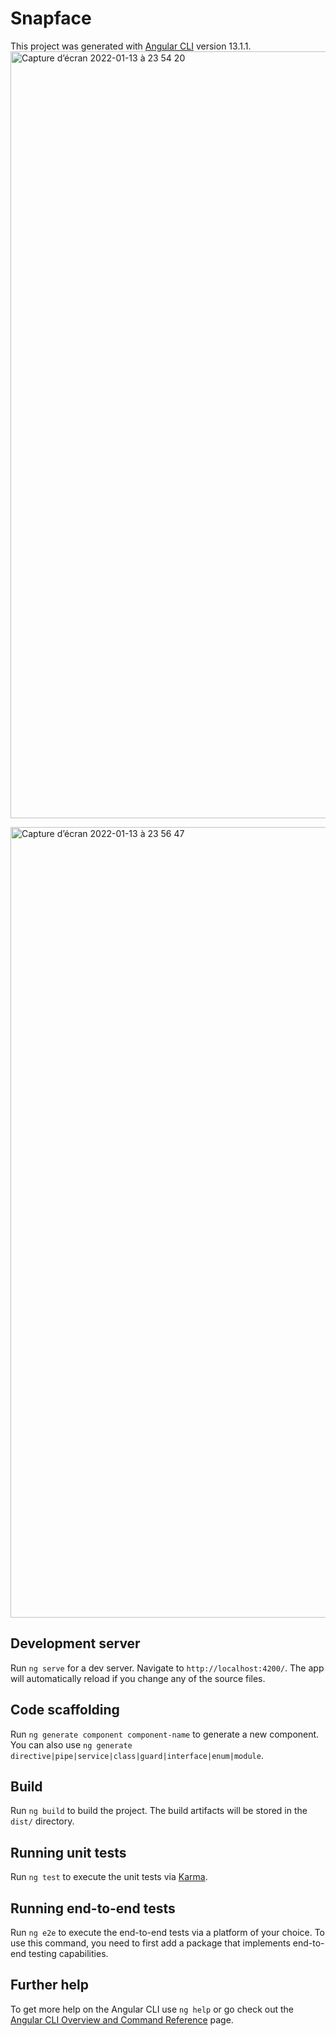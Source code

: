 # Snapface

This project was generated with [Angular CLI](https://github.com/angular/angular-cli) version 13.1.1.
<img width="1227" alt="Capture d’écran 2022-01-13 à 23 54 20" src="https://user-images.githubusercontent.com/18016644/149421750-29391766-f9b6-4197-96bb-f693dc304944.png">


<img width="1265" alt="Capture d’écran 2022-01-13 à 23 56 47" src="https://user-images.githubusercontent.com/18016644/149421981-d24a4c73-2e17-43e5-a406-1fff5e83bea5.png">


## Development server

Run `ng serve` for a dev server. Navigate to `http://localhost:4200/`. The app will automatically reload if you change any of the source files.

## Code scaffolding

Run `ng generate component component-name` to generate a new component. You can also use `ng generate directive|pipe|service|class|guard|interface|enum|module`.

## Build

Run `ng build` to build the project. The build artifacts will be stored in the `dist/` directory.

## Running unit tests

Run `ng test` to execute the unit tests via [Karma](https://karma-runner.github.io).

## Running end-to-end tests

Run `ng e2e` to execute the end-to-end tests via a platform of your choice. To use this command, you need to first add a package that implements end-to-end testing capabilities.

## Further help

To get more help on the Angular CLI use `ng help` or go check out the [Angular CLI Overview and Command Reference](https://angular.io/cli) page.
